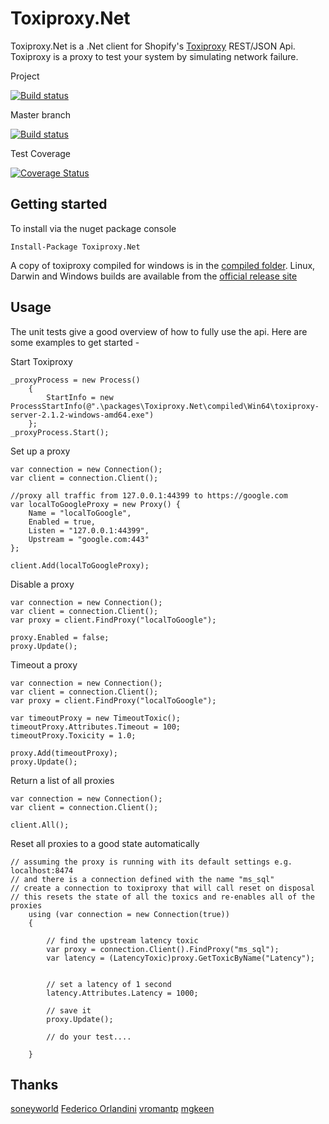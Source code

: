 Toxiproxy.Net
=============

Toxiproxy.Net is a .Net client for Shopify's [Toxiproxy](https://github.com/shopify/toxiproxy) REST/JSON Api. Toxiproxy is a proxy to test your system by simulating network failure.


Project

[![Build status](https://ci.appveyor.com/api/projects/status/82gfuh999hq15sgo?svg=true)](https://ci.appveyor.com/project/mdevilliers/toxiproxy-net)

Master branch

[![Build status](https://ci.appveyor.com/api/projects/status/82gfuh999hq15sgo/branch/master?svg=true)](https://ci.appveyor.com/project/mdevilliers/toxiproxy-net/branch/master)

Test Coverage

[![Coverage Status](https://coveralls.io/repos/mdevilliers/Toxiproxy.Net/badge.svg?branch=master)](https://coveralls.io/r/mdevilliers/Toxiproxy.Net?branch=master)

Getting started
---------------

To install via the nuget package console

```
Install-Package Toxiproxy.Net
```

A copy of toxiproxy compiled for windows is in the [compiled folder](https://github.com/mdevilliers/Toxiproxy.Net/tree/master/compiled/Win64). Linux, Darwin and Windows builds are available from the [official release site](https://github.com/Shopify/toxiproxy/releases)

Usage
-----

The unit tests give a good overview of how to fully use the api. 
Here are some examples to get started -

Start Toxiproxy

```
_proxyProcess = new Process()
    {
        StartInfo = new ProcessStartInfo(@".\packages\Toxiproxy.Net\compiled\Win64\toxiproxy-server-2.1.2-windows-amd64.exe")
    };
_proxyProcess.Start();

```

Set up a proxy

```
var connection = new Connection();
var client = connection.Client();

//proxy all traffic from 127.0.0.1:44399 to https://google.com
var localToGoogleProxy = new Proxy() { 
    Name = "localToGoogle", 
    Enabled = true, 
    Listen = "127.0.0.1:44399", 
    Upstream = "google.com:443" 
};

client.Add(localToGoogleProxy);

```

Disable a proxy

```
var connection = new Connection();
var client = connection.Client();
var proxy = client.FindProxy("localToGoogle");

proxy.Enabled = false;
proxy.Update();

```

Timeout a proxy

```
var connection = new Connection();
var client = connection.Client();
var proxy = client.FindProxy("localToGoogle");

var timeoutProxy = new TimeoutToxic();
timeoutProxy.Attributes.Timeout = 100;
timeoutProxy.Toxicity = 1.0;

proxy.Add(timeoutProxy);
proxy.Update();

```

Return a list of all proxies

```
var connection = new Connection();
var client = connection.Client();

client.All();

```

Reset all proxies to a good state automatically

```
// assuming the proxy is running with its default settings e.g. localhost:8474
// and there is a connection defined with the name "ms_sql"
// create a connection to toxiproxy that will call reset on disposal
// this resets the state of all the toxics and re-enables all of the proxies
    using (var connection = new Connection(true))
    {

        // find the upstream latency toxic
        var proxy = connection.Client().FindProxy("ms_sql");
        var latency = (LatencyToxic)proxy.GetToxicByName("Latency");


        // set a latency of 1 second 
        latency.Attributes.Latency = 1000;

        // save it
        proxy.Update();

        // do your test....

    }

```

Thanks
------

[soneyworld](https://github.com/soneyworld)
[Federico Orlandini](https://github.com/federicoorlandini)
[vromantp](https://github.com/vromantp)
[mgkeen](https://github.com/mgkeen)
